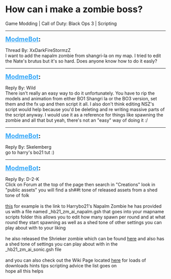 # How can i make a zombie boss?
Game Modding | Call of Duty: Black Ops 3 | Scripting

---
<strong style="font-size: 1.4em;"><span style="text-decoration: underline;text-decoration-color: #34a7f9;"><span style="color:#34a7f9;">ModmeBot</span></span>:</strong>

<p>Thread By: XxDarkFireStormzZ<br />I want to add the napalm zombie from shangri-la on my map. I tried to edit the Nate&#39;s brutus but it&#39;s so hard. Does anyone know how to do it easly?</p>

---
<strong style="font-size: 1.4em;"><span style="text-decoration: underline;text-decoration-color: #34a7f9;"><span style="color:#34a7f9;">ModmeBot</span></span>:</strong>

<p>Reply By: Wild<br />There isn&#39;t really an easy way to do it unfortunately. You have to rip the models and animation from either BO1 Shangri la or the BO3 version, set them and the fx up and then script it all. I also don&#39;t think editing NSZ&#39;s script would help because you&#39;d be deleting and re writing massive parts of the script anyway. I would use it as a reference for things like spawning the zombie and all that but yeah, there&#39;s not an &quot;easy&quot; way of doing it :/</p>

---
<strong style="font-size: 1.4em;"><span style="text-decoration: underline;text-decoration-color: #34a7f9;"><span style="color:#34a7f9;">ModmeBot</span></span>:</strong>

<p>Reply By: Skelemberg<br />go to harry&#39;s bo21 tut :)</p>

---
<strong style="font-size: 1.4em;"><span style="text-decoration: underline;text-decoration-color: #34a7f9;"><span style="color:#34a7f9;">ModmeBot</span></span>:</strong>

<p>Reply By: D-2-K<br />Click on Forum at the top of the page then search in &quot;Creations&quot; look in &quot;public assets&quot; you will find a sh##t tone of released assets from a shed tone of folk <br /> <br /><a href="http://aviacreations.com/modme/index.php?view=topic&tid=2324">this</a>  for example is the link to  Harrybo21&#39;s Napalm Zombie he has provided us with a file named  _hb21_zm_ai_napalm.gsh that goes into your mapname scripts folder this allows you to edit how many spawn per round and at what round they start spawning as well as a shed tone of other settings you can play about with to your liking <br /> <br />he also released the Shrieker zombie which can be found <a href="http://aviacreations.com/modme/index.php?view=topic&tid=2325">here</a> and also has a shed tone of settings you can play about with in the _hb21_zm_ai_sonic.gsh file <br /> <br />and you can also check out the Wiki Page located <a href="http://phabricator.aviacreations.com/w/black_ops_3/">here</a> for loads of downloads hints tips scripting advice the list goes on <br />hope all this helps</p>
